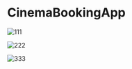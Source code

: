 # CinemaBookingApp

![111](https://user-images.githubusercontent.com/113269509/189561756-a6199082-6ebd-4cf3-9534-c86dd5a8ed70.jpg)


![222](https://user-images.githubusercontent.com/113269509/189561764-ba31c283-bc50-4f2c-a1e9-2bb5426baca4.jpg)


![333](https://user-images.githubusercontent.com/113269509/189561767-5cfc0dde-c451-40be-9d28-c399d0f00dbc.jpg)

